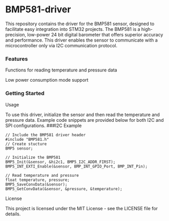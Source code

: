 # BMP581-driver
This repository contains the driver for the BMP581 sensor, designed to facilitate easy integration into STM32 projects. The BMP581 is a high-precision, low-power 24 bit digital barometer that offers superior accuracy and performance. This driver enables the sensor to communicate with a microcontroller only via I2C communication protocol.

### Features

Functions for reading temperature and pressure data

Low power consumption mode support

### Getting Started
Usage

To use this driver, initialize the sensor and then read the temperature and pressure data. Example code snippets are provided below for both I2C and SPI configurations.
###I2C Example

    // Include the BMP581 driver header
    #include "BMP581.h"
    // Create stucture
    BMP5 sensor;

    // Initialize the BMP581
    BMP5_Init(&sensor, &hi2c1, BMP5_I2C_ADDR_FIRST);
    BMP5_INT_EXTI_Enable(&sensor, BMP_INT_GPIO_Port, BMP_INT_Pin);

    // Read temperature and pressure
    float temperature, pressure;
    BMP5_SaveConvData(&sensor);
    BMP5_GetConvData(&sensor, &pressure, &temperature);

License

This project is licensed under the MIT License - see the LICENSE file for details.
